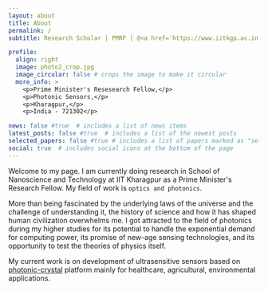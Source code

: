 ```yaml
---
layout: about
title: About
permalink: /
subtitle: Research Scholar | PMRF | @<a href='https://www.iitkgp.ac.in'>IIT Kharagpur</a> | School of Nanoscience and Technology. 

profile:
  align: right
  image: photo2_crop.jpg
  image_circular: false # crops the image to make it circular
  more_info: >
    <p>Prime Minister's Resesearch Fellow,</p>
    <p>Photonic Sensors,</p>
    <p>Kharagpur,</p>
    <p>India - 721302</p>

news: false #true  # includes a list of news items
latest_posts: false #true  # includes a list of the newest posts
selected_papers: false #true # includes a list of papers marked as "selected={true}"
social: true  # includes social icons at the bottom of the page
---
```


Welcome to my page. I am currently doing research in School of Nanoscience and Technology at IIT Kharagpur as a Prime Minister's Research Fellow. My field of work is `optics and photonics`.

More than being fascinated by the underlying laws of the universe and the challenge of understanding it, the history of science and how it has shaped human civilization overwhelms me.
I got attracted to the field of photonics during my higher studies for its potential to handle the exponential demand for computing power, its promise of new-age sensing technologies, and its opportunity to test the theories of physics itself.

My current work is on development of ultrasensitive sensors based on [photonic-crystal](https://doi.org/10.1103/PhysRevLett.58.2059) platform mainly for healthcare, agricultural, environmental applications.
